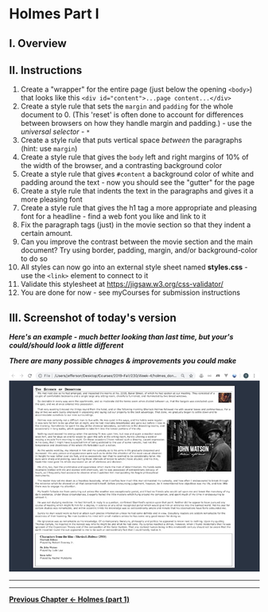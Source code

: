 # Holmes Part I

## I. Overview

## II. Instructions

1) Create a "wrapper" for the entire page (just below the opening `<body>`) that looks like this `<div id="content">...page content...</div>`
1) Create a style rule that sets the `margin` and `padding` for the whole document to 0. (This 'reset' is often done to account for differences between browsers on how they handle margin and padding.) - use the *universal selector* - `*`
1) Create a style rule that puts vertical space *between* the paragraphs (hint: use `margin`)
1) Create a style rule that gives the `body` left and right margins of 10% of the width of the browser, and a contrasting background color
1) Create a style rule that gives `#content` a background color of white and padding around the text - now you should see the "gutter" for the page
1) Create a style rule that indents the text in the paragraphs and gives it a more pleasing font
1) Create a style rule that gives the h1 tag a more appropriate and pleasing font for a headline - find a web font you like and link to it
1) Fix the paragraph tags (just) in the movie section so that they indent a certain amount. 
1) Can you improve the contrast between the movie section and the main document? Try using border, padding, margin, and/or background-color to do so
1) All styles can now go into an external style sheet named **styles.css** - use the `<link>` element to connect to it
1) Validate this stylesheet at https://jigsaw.w3.org/css-validator/
1) You are done for now - see myCourses for submission instructions

## III. Screenshot of today's version

***Here's an example - much better looking than last time, but your's could/should look a little different***

***There are many possible chnages & improvements you could make***

![screenshot](_images/HW-holmes-2.jpg)

<hr><hr>

 **[Previous Chapter <- Holmes (part 1)](holmes-part-1.md)**
